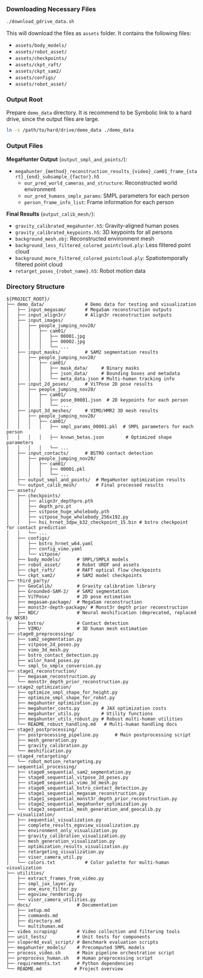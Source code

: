 ### Downloading Necessary Files

```bash
./download_gdrive_data.sh
```

This will download the files as `assets` folder. It contains the following files:
- `assets/body_models/`
- `assets/robot_asset/`
- `assets/checkpoints/`
- `assets/ckpt_raft/`
- `assets/ckpt_sam2/`
- `assets/configs/`
- `assets/robot_asset/`

### Output Root

Prepare `demo_data` directory. It is recommend to be Symbolic link to a hard drive, since the output files are large.

```bash
ln -s /path/to/hard/drive/demo_data ./demo_data
```

### Output Files

**MegaHunter Output** (`output_smpl_and_points/`):
- `megahunter_{method}_reconstruction_results_{video}_cam01_frame_{start}_{end}_subsample_{factor}.h5`
  - `our_pred_world_cameras_and_structure`: Reconstructed world environment
  - `our_pred_humans_smplx_params`: SMPL parameters for each person
  - `person_frame_info_list`: Frame information for each person

**Final Results** (`output_calib_mesh/`):
- `gravity_calibrated_megahunter.h5`: Gravity-aligned human poses
- `gravity_calibrated_keypoints.h5`: 3D keypoints for all persons
- `background_mesh.obj`: Reconstructed environment mesh
- `background_less_filtered_colored_pointcloud.ply`: Less filtered point cloud
- `background_more_filtered_colored_pointcloud.ply`: Spatiotemporally filtered point cloud
- `retarget_poses_{robot_name}.h5`: Robot motion data


### Directory Structure

```
${PROJECT_ROOT}/
├── demo_data/               # Demo data for testing and visualization
│   ├── input_megasam/       # MegaSam reconstruction outputs
│   ├── input_align3r/       # Align3r reconstruction outputs
│   ├── input_images/
│   │   ├── people_jumping_nov20/
│   │   │   ├── cam01/
│   │   │   │   ├── 00001.jpg
│   │   │   │   ├── 00002.jpg
│   │   │   │   └── ...
│   ├── input_masks/         # SAM2 segmentation results
│   │   ├── people_jumping_nov20/
│   │   │   ├── cam01/
│   │   │   │   ├── mask_data/     # Binary masks
│   │   │   │   ├── json_data/     # Bounding boxes and metadata
│   │   │   │   └── meta_data.json # Multi-human tracking info
│   ├── input_2d_poses/      # ViTPose 2D pose results
│   │   ├── people_jumping_nov20/
│   │   │   ├── cam01/
│   │   │   │   ├── pose_00001.json  # 2D keypoints for each person
│   │   │   │   └── ...
│   ├── input_3d_meshes/     # VIMO/HMR2 3D mesh results
│   │   ├── people_jumping_nov20/
│   │   │   ├── cam01/
│   │   │   │   ├── smpl_params_00001.pkl  # SMPL parameters for each person
│   │   │   │   ├── known_betas.json        # Optimized shape parameters
│   │   │   │   └── ...
│   ├── input_contacts/      # BSTRO contact detection
│   │   ├── people_jumping_nov20/
│   │   │   ├── cam01/
│   │   │   │   ├── 00001.pkl
│   │   │   │   └── ...
│   ├── output_smpl_and_points/  # MegaHunter optimization results
│   └── output_calib_mesh/       # Final processed results
├── assets/
│   ├── checkpoints/
│   │   ├── align3r_depthpro.pth
│   │   ├── depth_pro.pt
│   │   ├── vitpose_huge_wholebody.pth
│   │   ├── vitpose_huge_wholebody_256x192.py
│   │   ├── hsi_hrnet_3dpw_b32_checkpoint_15.bin # bstro checkpoint for contact prediction
│   │   └── ...
│   ├── configs/
│   │   ├── bstro_hrnet_w64.yaml
│   │   ├── config_vimo.yaml
│   │   └── vitpose/
│   ├── body_models/      # SMPL/SMPLX models
│   ├── robot_asset/      # Robot URDF and assets
│   ├── ckpt_raft/        # RAFT optical flow checkpoints
│   └── ckpt_sam2/        # SAM2 model checkpoints
├── third_party/
│   ├── GeoCalib/         # Gravity calibration library
│   ├── Grounded-SAM-2/   # SAM2 segmentation
│   ├── ViTPose/          # 2D pose estimation
│   ├── megasam-package/  # MegaSam reconstruction
│   ├── monst3r-depth-package/ # Monst3r depth prior reconstruction
│   ├── NDC/              # Neural meshification (deprecated, replaced by NKSR)
│   ├── bstro/            # Contact detection
│   ├── VIMO/             # 3D human mesh estimation
├── stage0_preprocessing/
│   ├── sam2_segmentation.py
│   ├── vitpose_2d_poses.py
│   ├── vimo_3d_mesh.py
│   ├── bstro_contact_detection.py
│   ├── wilor_hand_poses.py
│   └── smpl_to_smplx_conversion.py
├── stage1_reconstruction/
│   ├── megasam_reconstruction.py
│   └── monst3r_depth_prior_reconstruction.py
├── stage2_optimization/
│   ├── optimize_smpl_shape_for_height.py
│   ├── optimize_smpl_shape_for_robot.py
│   ├── megahunter_optimization.py
│   ├── megahunter_costs.py        # JAX optimization costs
│   ├── megahunter_utils.py        # Utility functions
│   ├── megahunter_utils_robust.py # Robust multi-human utilities
│   └── README_robust_handling.md   # Multi-human handling docs
├── stage3_postprocessing/
│   ├── postprocessing_pipeline.py      # Main postprocessing script
│   ├── mesh_generation.py
│   ├── gravity_calibration.py
│   └── meshification.py
├── stage4_retargeting/
│   └── robot_motion_retargeting.py
├── sequential_processing/
│   ├── stage0_sequential_sam2_segmentation.py
│   ├── stage0_sequential_vitpose_2d_poses.py
│   ├── stage0_sequential_vimo_3d_mesh.py
│   ├── stage0_sequential_bstro_contact_detection.py
│   ├── stage1_sequential_megasam_reconstruction.py
│   ├── stage1_sequential_monst3r_depth_prior_reconstruction.py
│   ├── stage2_sequential_megahunter_optimization.py
│   └── stage3_sequential_mesh_generation_and_geocalib.py
├── visualization/
│   ├── sequential_visualization.py
│   ├── complete_results_egoview_visualization.py
│   ├── environment_only_visualization.py
│   ├── gravity_calibration_visualization.py
│   ├── mesh_generation_visualization.py
│   ├── optimization_results_visualization.py
│   ├── retargeting_visualization.py
│   ├── viser_camera_util.py
│   └── colors.txt           # Color palette for multi-human visualization
├── utilities/
│   ├── extract_frames_from_video.py
│   ├── smpl_jax_layer.py
│   ├── one_euro_filter.py
│   ├── egoview_rendering.py
│   └── viser_camera_utilities.py
├── docs/                 # Documentation
│   ├── setup.md
│   ├── commands.md
│   ├── directory.md
│   └── multihuman.md
├── video_scraping/       # Video collection and filtering tools
├── unit_tests/           # Unit tests for components
├── sloper4d_eval_script/ # Benchmark evaluation scripts
├── megahunter_models/    # Precomputed SMPL models
├── process_video.sh      # Main pipeline orchestration script
├── preprocess_human.sh   # Human preprocessing script
├── requirements.txt      # Python dependencies
└── README.md            # Project overview
```
